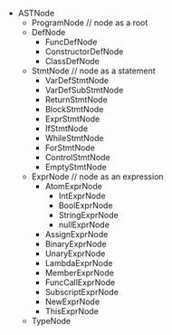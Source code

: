- ASTNode
  - ProgramNode		// node as a root
  - DefNode
    - FuncDefNode
    - ConstructorDefNode
    - ClassDefNode
  - StmtNode		// node as a statement
    - VarDefStmtNode
    - VarDefSubStmtNode
    - ReturnStmtNode
    - BlockStmtNode
    - ExprStmtNode
    - IfStmtNode
    - WhileStmtNode
    - ForStmtNode
    - ControlStmtNode
    - EmptyStmtNode
  - ExprNode		// node as an expression
    - AtomExprNode
      - IntExprNode
      - BoolExprNode
      - StringExprNode
      - nullExprNode
    - AssignExprNode
    - BinaryExprNode
    - UnaryExprNode
    - LambdaExprNode
    - MemberExprNode
    - FuncCallExprNode
    - SubscriptExprNode
    - NewExprNode
    - ThisExprNode
  - TypeNode
